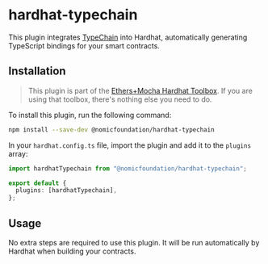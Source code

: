 # hardhat-typechain

This plugin integrates [TypeChain](https://github.com/dethcrypto/TypeChain) into Hardhat, automatically generating TypeScript bindings for your smart contracts.

## Installation

> This plugin is part of the [Ethers+Mocha Hardhat Toolbox](https://hardhat.org/plugins/nomicfoundation-hardhat-toolbox-mocha-ethers). If you are using that toolbox, there's nothing else you need to do.

To install this plugin, run the following command:

```bash
npm install --save-dev @nomicfoundation/hardhat-typechain
```

In your `hardhat.config.ts` file, import the plugin and add it to the `plugins` array:

```ts
import hardhatTypechain from "@nomicfoundation/hardhat-typechain";

export default {
  plugins: [hardhatTypechain],
};
```

## Usage

No extra steps are required to use this plugin. It will be run automatically by Hardhat when building your contracts.
